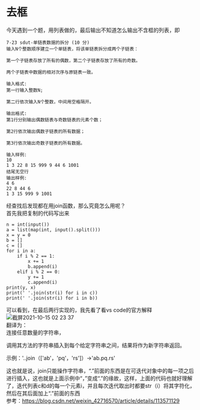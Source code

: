 # 去框
今天遇到一个题，用列表做的，最后输出不知道怎么输出不含框的列表，即</br>
```
7-23 sdut-单链表数据的拆分 (10 分)
输入N个整数顺序建立一个单链表，将该单链表拆分成两个子链表：

第一个子链表存放了所有的偶数，第二个子链表存放了所有的奇数。

两个子链表中数据的相对次序与原链表一致。

输入格式:
第一行输入整数N;

第二行依次输入N个整数，中间用空格隔开。

输出格式:
第1行分别输出偶数链表与奇数链表的元素个数； 

第2行依次输出偶数子链表的所有数据；

第3行依次输出奇数子链表的所有数据。

输入样例:
10
1 3 22 8 15 999 9 44 6 1001
结尾无空行
输出样例:
4 6
22 8 44 6 
1 3 15 999 9 1001
```
经查找后发现都在用join函数，那么究竟怎么用呢？</br>
首先我把复制的代码写出来</br>
```
n = int(input())
a = list(map(int, input().split()))
x = y = 0
b = []
c = []
for i in a:
    if i % 2 == 1:
        x += 1
        b.append(i)
    elif i % 2 == 0:
        y += 1
        c.append(i)
print(y, x)
print(' '.join(str(i) for i in c))
print(' '.join(str(i) for i in b))
```
可以看到，在最后两行实现的，我先看了看vs code的官方解释</br>
![截屏2021-10-15 02 23 37](https://user-images.githubusercontent.com/74129445/137374379-60fb345d-5e28-4d9b-a8a5-d2bc0cb4e349.png)</br>
翻译为：</br>
连接任意数量的字符串，

调用其方法的字符串插入到每个给定字符串之间，结果将作为新字符串返回。</br>

示例：'..join（['ab'，'pq'，'rs']）->'ab.pq.rs'</br>

这也就是说，join只能操作字符串，“.”前面的东西是在可迭代对象中的每一项之后进行插入，这也就是上面示例中“，”变成“.”的缘故，这样，上面的代码也就好理解了，迭代列表c和d的每一个元素i，并且每次迭代取出时都要str（i）将其字符化，然后在其后面加上“.”前面的东西</br>
参考：https://blog.csdn.net/weixin_42716570/article/details/113571129
